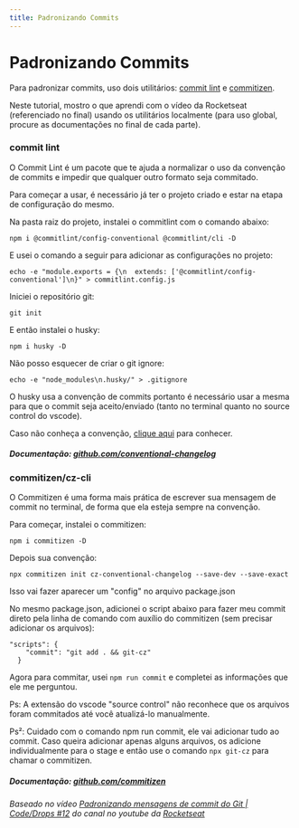 ```yaml
---
title: Padronizando Commits
---
```


# Padronizando Commits

Para padronizar commits, uso dois utilitários: [commit lint](#commit-lint) e [commitizen](#commitizencz-cli).

Neste tutorial, mostro o que aprendi com o vídeo da Rocketseat (referenciado no final) usando os utilitários localmente (para uso global, procure as documentações no final de cada parte).

<!-- more -->

### commit lint

O Commit Lint é um pacote que te ajuda a normalizar o uso da convenção de commits e impedir que qualquer outro formato seja commitado.

Para começar a usar, é necessário já ter o projeto criado e estar na etapa de configuração do mesmo.

Na pasta raiz do projeto, instalei o commitlint com o comando abaixo:

`npm i @commitlint/config-conventional @commitlint/cli -D`

E usei o comando a seguir para adicionar as configurações no projeto:

`echo -e "module.exports = {\n  extends: ['@commitlint/config-conventional']\n}" > commitlint.config.js`

Iniciei o repositório git:

`git init`

E então instalei o husky:

`npm i husky -D`

Não posso esquecer de criar o git ignore:

`echo -e "node_modules\n.husky/" > .gitignore`

O husky usa a convenção de commits portanto é necessário usar a mesma para que o commit seja aceito/enviado (tanto no terminal quanto no source control do vscode).

Caso não conheça a convenção, [clique aqui](https://commitlint.js.org/#/concepts-commit-conventions) para conhecer.

##### Documentação: [github.com/conventional-changelog](https://github.com/conventional-changelog/commitlint)

### commitizen/cz-cli

O Commitizen é uma forma mais prática de escrever sua mensagem de commit no terminal, de forma que ela esteja sempre na convenção.

Para começar, instalei o commitizen:

`npm i commitizen -D`

Depois sua convenção:

`npx commitizen init cz-conventional-changelog --save-dev --save-exact`

Isso vai fazer aparecer um "config" no arquivo package.json

No mesmo package.json, adicionei o script abaixo para fazer meu commit direto pela linha de comando com auxílio do commitizen (sem precisar adicionar os arquivos):

```
"scripts": {
    "commit": "git add . && git-cz"
  }
```

Agora para commitar, usei `npm run commit` e completei as informações que ele me perguntou.

Ps: A extensão do vscode "source control" não reconhece que os arquivos foram commitados até você atualizá-lo manualmente.

Ps²: Cuidado com o comando npm run commit, ele vai adicionar tudo ao commit. Caso queira adicionar apenas alguns arquivos, os adicione individualmente para o stage e então use o comando `npx git-cz` para chamar o commitizen.

##### Documentação: [github.com/commitizen](https://github.com/commitizen/cz-cli)


###### Baseado no vídeo [Padronizando mensagens de commit do Git | Code/Drops #12](https://www.youtube.com/watch?v=erInHkjxkL8) do canal no youtube da [Rocketseat](https://www.youtube.com/@rocketseat)